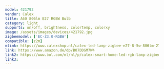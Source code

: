 ```yaml
---
model: 421792
vendor: Calex
title: A60 806lm E27 RGBW Bulb
category: light
supports: on/off, brightness, colortemp, colorxy
image: /assets/images/devices/421792.jpg
zigbeemodel: ['EC-Z3.0-RGBW']
compatible: [z2m]
mlink: https://www.calexshop.nl/calex-led-lamp-zigbee-e27-8-5w-806lm-2700k-rgb-240v.html
link: https://www.amazon.de/dp/B07DDGM7W4
link2: https://www.bol.com/nl/nl/p/calex-smart-home-led-rgb-lamp-zigbee/9200000095304625/
link3: 
---
```


